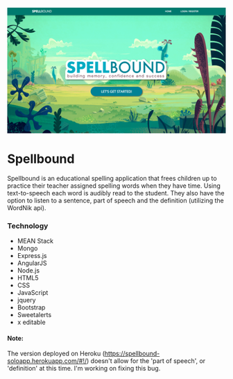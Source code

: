![Spellbound Home Page](SP_home_page.png)

# Spellbound

Spellbound is an educational spelling application that frees children up to practice their teacher assigned spelling words when they have time.  Using text-to-speech each word is audibly read to the student.  They also have the option to listen to a sentence, part of speech and the definition (utilizing the WordNik api).

### Technology

* MEAN Stack
* Mongo
* Express.js
* AngularJS
* Node.js
* HTML5
* CSS
* JavaScript
* jquery
* Bootstrap
* Sweetalerts
* x editable

#### Note:
The version deployed on Heroku (https://spellbound-soloapp.herokuapp.com/#!/) doesn't allow for the 'part of speech', or 'definition' at this time.  I'm working on fixing this bug.
